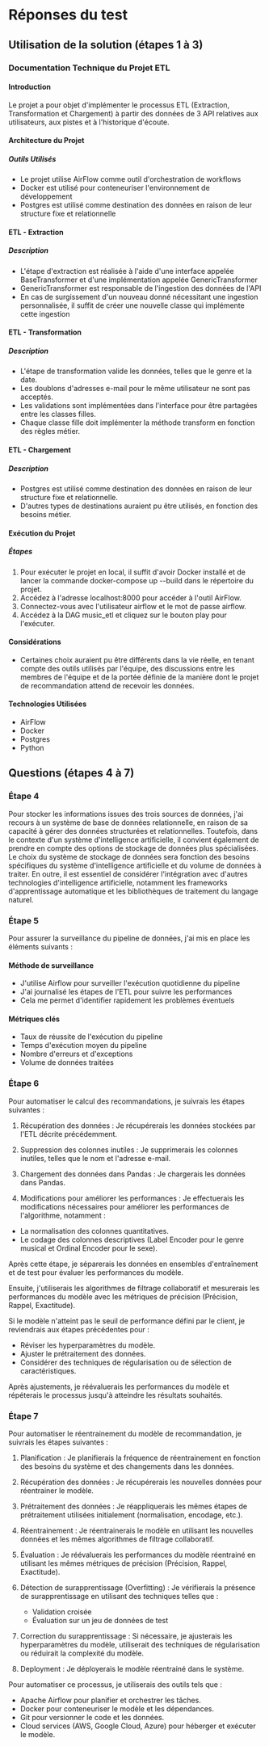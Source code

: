 # Réponses du test

## Utilisation de la solution (étapes 1 à 3)

### Documentation Technique du Projet ETL

#### Introduction

Le projet a pour objet d'implémenter le processus ETL (Extraction, Transformation et Chargement) à partir des données de 3 API relatives aux utilisateurs, aux pistes et à l'historique d'écoute.

#### Architecture du Projet

##### Outils Utilisés
- Le projet utilise AirFlow comme outil d'orchestration de workflows
- Docker est utilisé pour conteneuriser l'environnement de développement
- Postgres est utilisé comme destination des données en raison de leur structure fixe et relationnelle

#### ETL - Extraction

##### Description
- L'étape d'extraction est réalisée à l'aide d'une interface appelée BaseTransformer et d'une implémentation appelée GenericTransformer
- GenericTransformer est responsable de l'ingestion des données de l'API
- En cas de surgissement d'un nouveau donné nécessitant une ingestion personnalisée, il suffit de créer une nouvelle classe qui implémente cette ingestion

#### ETL - Transformation

##### Description
- L'étape de transformation valide les données, telles que le genre et la date.
- Les doublons d'adresses e-mail pour le même utilisateur ne sont pas acceptés.
- Les validations sont implémentées dans l'interface pour être partagées entre les classes filles.
- Chaque classe fille doit implémenter la méthode transform en fonction des règles métier.

#### ETL - Chargement

##### Description
- Postgres est utilisé comme destination des données en raison de leur structure fixe et relationnelle.
- D'autres types de destinations auraient pu être utilisés, en fonction des besoins métier.

#### Exécution du Projet

##### Étapes
1. Pour exécuter le projet en local, il suffit d'avoir Docker installé et de lancer la commande docker-compose up --build dans le répertoire du projet.
2. Accédez à l'adresse localhost:8000 pour accéder à l'outil AirFlow.
3. Connectez-vous avec l'utilisateur airflow et le mot de passe airflow.
4. Accédez à la DAG music_etl et cliquez sur le bouton play pour l'exécuter.

#### Considérations

- Certaines choix auraient pu être différents dans la vie réelle, en tenant compte des outils utilisés par l'équipe, des discussions entre les membres de l'équipe et de la portée définie de la manière dont le projet de recommandation attend de recevoir les données.

#### Technologies Utilisées

- AirFlow
- Docker
- Postgres
- Python

## Questions (étapes 4 à 7)

### Étape 4

Pour stocker les informations issues des trois sources de données, j'ai recours à un système de base de données relationnelle, en raison de sa capacité à gérer des données structurées et relationnelles. Toutefois, dans le contexte d'un système d'intelligence artificielle, il convient également de prendre en compte des options de stockage de données plus spécialisées. Le choix du système de stockage de données sera fonction des besoins spécifiques du système d'intelligence artificielle et du volume de données à traiter. En outre, il est essentiel de considérer l'intégration avec d'autres technologies d'intelligence artificielle, notamment les frameworks d'apprentissage automatique et les bibliothèques de traitement du langage naturel.

### Étape 5

Pour assurer la surveillance du pipeline de données, j'ai mis en place les éléments suivants :

#### Méthode de surveillance
- J'utilise Airflow pour surveiller l'exécution quotidienne du pipeline
- J'ai journalisé les étapes de l'ETL pour suivre les performances
- Cela me permet d'identifier rapidement les problèmes éventuels

#### Métriques clés
- Taux de réussite de l'exécution du pipeline
- Temps d'exécution moyen du pipeline
- Nombre d'erreurs et d'exceptions
- Volume de données traitées

### Étape 6

Pour automatiser le calcul des recommandations, je suivrais les étapes suivantes :

1. Récupération des données : Je récupérerais les données stockées par l'ETL décrite précédemment.

2. Suppression des colonnes inutiles : Je supprimerais les colonnes inutiles, telles que le nom et l'adresse e-mail.

3. Chargement des données dans Pandas : Je chargerais les données dans Pandas.

4. Modifications pour améliorer les performances : Je effectuerais les modifications nécessaires pour améliorer les performances de l'algorithme, notamment :

- La normalisation des colonnes quantitatives.
- Le codage des colonnes descriptives (Label Encoder pour le genre musical et Ordinal Encoder pour le sexe).

Après cette étape, je séparerais les données en ensembles d'entraînement et de test pour évaluer les performances du modèle.

Ensuite, j'utiliserais les algorithmes de filtrage collaboratif et mesurerais les performances du modèle avec les métriques de précision (Précision, Rappel, Exactitude).

Si le modèle n'atteint pas le seuil de performance défini par le client, je reviendrais aux étapes précédentes pour :

- Réviser les hyperparamètres du modèle.
- Ajuster le prétraitement des données.
- Considérer des techniques de régularisation ou de sélection de caractéristiques.

Après ajustements, je réévaluerais les performances du modèle et répéterais le processus jusqu'à atteindre les résultats souhaités.

### Étape 7

Pour automatiser le réentrainement du modèle de recommandation, je suivrais les étapes suivantes :

1. Planification : Je planifierais la fréquence de réentrainement en fonction des besoins du système et des changements dans les données.

2. Récupération des données : Je récupérerais les nouvelles données pour réentrainer le modèle.

3. Prétraitement des données : Je réappliquerais les mêmes étapes de prétraitement utilisées initialement (normalisation, encodage, etc.).

4. Réentrainement : Je réentrainerais le modèle en utilisant les nouvelles données et les mêmes algorithmes de filtrage collaboratif.

5. Évaluation : Je réévaluerais les performances du modèle réentrainé en utilisant les mêmes métriques de précision (Précision, Rappel, Exactitude).

6. Détection de surapprentissage (Overfitting) : Je vérifierais la présence de surapprentissage en utilisant des techniques telles que :
    - Validation croisée
    - Évaluation sur un jeu de données de test

7. Correction du surapprentissage : Si nécessaire, je ajusterais les hyperparamètres du modèle, utiliserait des techniques de régularisation ou réduirait la complexité du modèle.

8. Deployment : Je déployerais le modèle réentrainé dans le système.

Pour automatiser ce processus, je utiliserais des outils tels que :

- Apache Airflow pour planifier et orchestrer les tâches.
- Docker pour conteneuriser le modèle et les dépendances.
- Git pour versionner le code et les données.
- Cloud services (AWS, Google Cloud, Azure) pour héberger et exécuter le modèle.
